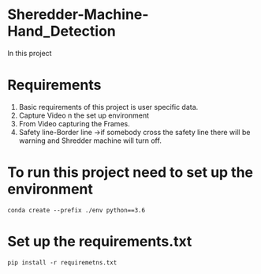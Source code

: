 # Sheredder-Machine-Hand_Detection
In this project 
# Requirements
1. Basic requirements of this project is user specific data.
2. Capture Video n the set up environment
3. From Video capturing the Frames.
4. Safety line-Border line ->if somebody cross the safety line there will be warning and Shredder machine will turn off.


# To run this project need to set up the environment
```
conda create --prefix ./env python==3.6
```
# Set up the requirements.txt
```
pip install -r requiremetns.txt
```
